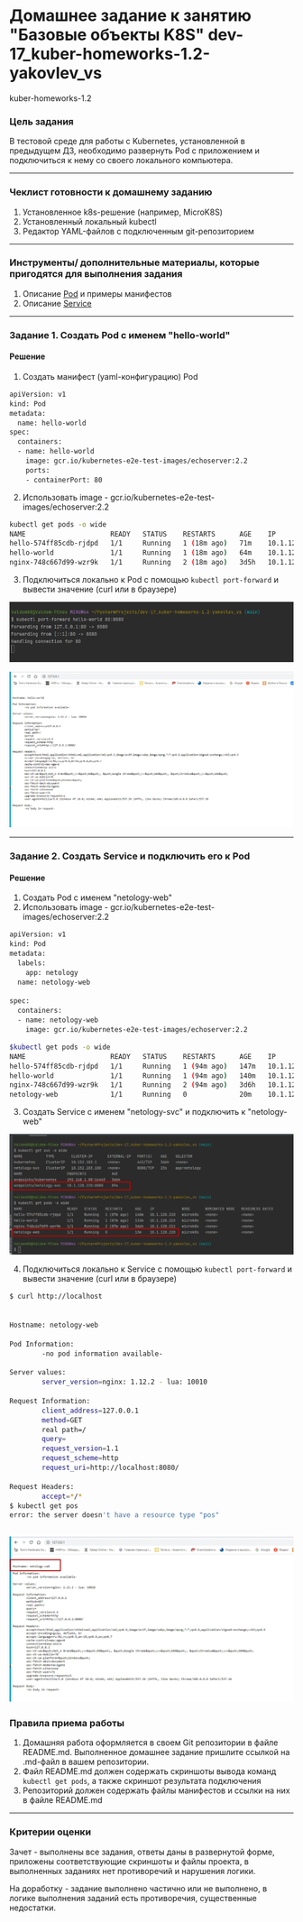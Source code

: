 # Домашнее задание к занятию "Базовые объекты K8S" dev-17_kuber-homeworks-1.2-yakovlev_vs
kuber-homeworks-1.2


### Цель задания

В тестовой среде для работы с Kubernetes, установленной в предыдущем ДЗ, необходимо развернуть Pod с приложением и подключиться к нему со своего локального компьютера. 

------

### Чеклист готовности к домашнему заданию

1. Установленное k8s-решение (например, MicroK8S)
2. Установленный локальный kubectl
3. Редактор YAML-файлов с подключенным git-репозиторием

------

### Инструменты/ дополнительные материалы, которые пригодятся для выполнения задания

1. Описание [Pod](https://kubernetes.io/docs/concepts/workloads/pods/) и примеры манифестов
2. Описание [Service](https://kubernetes.io/docs/concepts/services-networking/service/)

------

### Задание 1. Создать Pod с именем "hello-world"

#### Решение

1. Создать манифест (yaml-конфигурацию) Pod

```bash
apiVersion: v1
kind: Pod
metadata:
  name: hello-world
spec:
  containers:
  - name: hello-world
    image: gcr.io/kubernetes-e2e-test-images/echoserver:2.2
    ports:
    - containerPort: 80
```

2. Использовать image - gcr.io/kubernetes-e2e-test-images/echoserver:2.2

```bash
kubectl get pods -o wide
NAME                     READY   STATUS    RESTARTS      AGE    IP             NODE       NOMINATED NODE   READINESS GATES
hello-574ff85cdb-rjdpd   1/1     Running   1 (18m ago)   71m    10.1.128.210   microk8s   <none>           <none>
hello-world              1/1     Running   1 (18m ago)   64m    10.1.128.215   microk8s   <none>           <none>
nginx-748c667d99-wzr9k   1/1     Running   2 (18m ago)   3d5h   10.1.128.211   microk8s   <none>           <none>
```


3. Подключиться локально к Pod с помощью `kubectl port-forward` и вывести значение (curl или в браузере)

![](pic/port-forward.jpg)

![](pic/check.jpg)

------

### Задание 2. Создать Service и подключить его к Pod

#### Решение

1. Создать Pod с именем "netology-web"
2. Использовать image - gcr.io/kubernetes-e2e-test-images/echoserver:2.2

```bash
apiVersion: v1
kind: Pod
metadata:
  labels:
    app: netology
  name: netology-web

spec:
  containers:
  - name: netology-web
    image: gcr.io/kubernetes-e2e-test-images/echoserver:2.2
```

```bash
$kubectl get pods -o wide
NAME                     READY   STATUS    RESTARTS      AGE    IP             NODE       NOMINATED NODE   READINESS GATES
hello-574ff85cdb-rjdpd   1/1     Running   1 (94m ago)   147m   10.1.128.210   microk8s   <none>           <none>
hello-world              1/1     Running   1 (94m ago)   140m   10.1.128.215   microk8s   <none>           <none>
nginx-748c667d99-wzr9k   1/1     Running   2 (94m ago)   3d6h   10.1.128.211   microk8s   <none>           <none>
netology-web             1/1     Running   0             20m    10.1.128.220   microk8s   <none>           <none>
```

3. Создать Service с именем "netology-svc" и подключить к "netology-web"

![](pic/netology-svc.jpg)

4. Подключиться локально к Service с помощью `kubectl port-forward` и вывести значение (curl или в браузере)

```bash
$ curl http://localhost


Hostname: netology-web                
                                      
Pod Information:                      
        -no pod information available-

Server values:
        server_version=nginx: 1.12.2 - lua: 10010

Request Information:
        client_address=127.0.0.1
        method=GET
        real path=/
        query=
        request_version=1.1
        request_scheme=http
        request_uri=http://localhost:8080/

Request Headers:
        accept=*/*
$ kubectl get pos
error: the server doesn't have a resource type "pos"
```
![](pic/netology-web.jpg)
------

### Правила приема работы

1. Домашняя работа оформляется в своем  Git репозитории в файле README.md. Выполненное домашнее задание пришлите ссылкой на .md-файл в вашем репозитории.
2. Файл README.md должен содержать скриншоты вывода команд `kubectl get pods`, а также скриншот результата подключения
3. Репозиторий должен содержать файлы манифестов и ссылки на них в файле README.md

------

### Критерии оценки
Зачет - выполнены все задания, ответы даны в развернутой форме, приложены соответствующие скриншоты и файлы проекта, в выполненных заданиях нет противоречий и нарушения логики.

На доработку - задание выполнено частично или не выполнено, в логике выполнения заданий есть противоречия, существенные недостатки.
